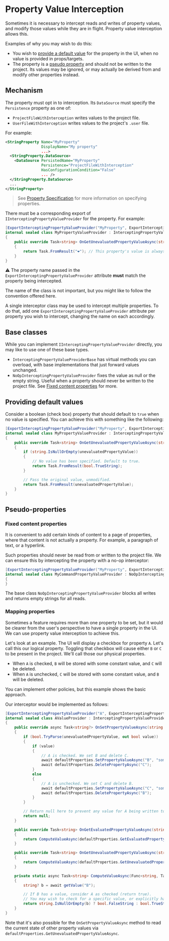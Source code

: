 ﻿# Property Value Interception

Sometimes it is necessary to intercept reads and writes of property values, and modify those values while they are in flight. Property value interception allows this.

Examples of why you may wish to do this:

- You wish to [provide a default value](#providing-default-values) for the property in the UI, when no value is provided in props/targets.
- The property is a [pseudo property](#pseudo-properties) and should not be written to the project. Its values may be ignored, or may actually be derived from and modify other properties instead.

## Mechanism

The property must opt in to interception. Its `DataSource` must specify the `Persistence` property as one of:

- `ProjectFileWithInterception` writes values to the project file.
- `UserFileWithInterception` writes values to the project's `.user` file.

For example:

```xml
<StringProperty Name="MyProperty"
                DisplayName="My property"
                ...>
  <StringProperty.DataSource>
    <DataSource PersistedName="MyProperty"
                Persistence="ProjectFileWithInterception"
                HasConfigurationCondition="False"
                ... />
  </StringProperty.DataSource>
  ...
</StringProperty>
```

> See [Property Specification](property-specification.md) for more information on specifying properties.

There must be a corresponding export of `IInterceptingPropertyValueProvider` for the property. For example:

```c#
[ExportInterceptingPropertyValueProvider("MyProperty", ExportInterceptingPropertyValueProviderFile.ProjectFile)]
internal sealed class MyPropertyValueProvider : InterceptingPropertyValueProviderBase
{
    public override Task<string> OnGetUnevaluatedPropertyValueAsync(string propertyName, string unevaluatedPropertyValue, IProjectProperties defaultProperties)
    {
        return Task.FromResult("❤️"); // This property's value is always ❤️
    }
}
```

⚠️ The property name passed in the `ExportInterceptingPropertyValueProvider` attribute **must** match the property being intercepted.

The name of the class is not important, but you might like to follow the convention offered here.

A single interceptor class may be used to intercept multiple properties. To do that, add one `ExportInterceptingPropertyValueProvider` attribute per property you wish to intercept, changing the name on each accordingly.

## Base classes

While you can implement `IInterceptingPropertyValueProvider` directly, you may like to use one of these base types.

- `InterceptingPropertyValueProviderBase` has virtual methods you can overload, with base implementations that just forward values unchanged.
- `NoOpInterceptingPropertyValueProvider` fixes the value as null or the empty string. Useful when a property should never be written to the project file. See [Fixed content properties](#fixed-content-properties) for more.

## Providing default values

Consider a boolean (check box) property that should default to `true` when no value is specified. You can achieve this with something like the following:

```c#
[ExportInterceptingPropertyValueProvider("MyProperty", ExportInterceptingPropertyValueProviderFile.ProjectFile)]
internal sealed class MyPropertyValueProvider : InterceptingPropertyValueProviderBase
{
    public override Task<string> OnGetUnevaluatedPropertyValueAsync(string propertyName, string unevaluatedPropertyValue, IProjectProperties defaultProperties)
    {
        if (string.IsNullOrEmpty(unevaluatedPropertyValue))
        {
            // No value has been specified. Default to true.
            return Task.FromResult(bool.TrueString);
        }

        // Pass the original value, unmodified.
        return Task.FromResult(unevaluatedPropertyValue);
    }
}
```

## Pseudo-properties

### Fixed content properties

It is convenient to add certain kinds of content to a page of properties, where that content is not actually a property. For example, a paragraph of text, or a hyperlink.

Such properties should never be read from or written to the project file. We can ensure this by intercepting the property with a no-op interceptor:

```c#
[ExportInterceptingPropertyValueProvider("MyProperty", ExportInterceptingPropertyValueProviderFile.ProjectFile)]
internal sealed class MyCommandPropertyValueProvider : NoOpInterceptingPropertyValueProvider
{
}
```

The base class `NoOpInterceptingPropertyValueProvider` blocks all writes and returns empty strings for all reads.

### Mapping properties

Sometimes a feature requires more than one property to be set, but it would be clearer from the user's perspective to have a single property in the UI. We can use property value interception to achieve this.

Let's look at an example. The UI will display a checkbox for property `A`. Let's call this our logical property. Toggling that checkbox will cause either `B` or `C` to be present in the project. We'll call those our physical properties.

- When `A` is checked, `B` will be stored with some constant value, and `C` will be deleted.
- When `A` is unchecked, `C` will be stored with some constant value, and `B` will be deleted.

You can implement other policies, but this example shows the basic approach.

Our interceptor would be implemented as follows:

```c#
[ExportInterceptingPropertyValueProvider("A", ExportInterceptingPropertyValueProviderFile.ProjectFile)]
internal sealed class AValueProvider : InterceptingPropertyValueProviderBase
{
    public override async Task<string?> OnSetPropertyValueAsync(string propertyName, string unevaluatedPropertyValue, IProjectProperties defaultProperties, IReadOnlyDictionary<string, string>? dimensionalConditions = null)
    {
        if (bool.TryParse(unevaluatedPropertyValue, out bool value))
        {
            if (value)
            {
                // A is checked. We set B and delete C.
                await defaultProperties.SetPropertyValueAsync("B", "some value");
                await defaultProperties.DeletePropertyAsync("C");
            }
            else
            {
                // A is unchecked. We set C and delete B.
                await defaultProperties.SetPropertyValueAsync("C", "some value");
                await defaultProperties.DeletePropertyAsync("B");
            }
        }

        // Return null here to prevent any value for A being written to the project file.
        return null;
    }

    public override Task<string> OnGetEvaluatedPropertyValueAsync(string propertyName, string evaluatedPropertyValue, IProjectProperties defaultProperties)
    {
        return ComputeValueAsync(defaultProperties.GetEvaluatedPropertyValueAsync!);
    }

    public override Task<string> OnGetUnevaluatedPropertyValueAsync(string propertyName, string unevaluatedPropertyValue, IProjectProperties defaultProperties)
    {
        return ComputeValueAsync(defaultProperties.GetUnevaluatedPropertyValueAsync);
    }

    private static async Task<string> ComputeValueAsync(Func<string, Task<string?>> getValue)
    {
        string? b = await getValue("B");

        // If B has a value, consider A as checked (return true).
        // You may wish to check for a specific value, or explicitly handle the case where both B and C have values.
        return string.IsNullOrEmpty(b) ? bool.FalseString : bool.TrueString;
    }
}
```

Note that it's also possible for the `OnSetPropertyValueAsync` method to read the current state of other property values via `defaultProperties.GetUnevaluatedPropertyValueAsync`.
